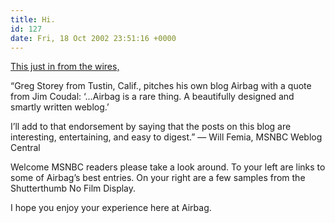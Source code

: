 ```yaml
---
title: Hi.
id: 127
date: Fri, 18 Oct 2002 23:51:16 +0000
---
```


[This just in from the wires,](http://www.msnbc.com/news/809307.asp#021018)  

“Greg Storey from Tustin, Calif., pitches his own blog Airbag with a quote from Jim Coudal: ‘…Airbag is a rare thing. A beautifully designed and smartly written weblog.’  

I’ll add to that endorsement by saying that the posts on this blog are interesting, entertaining, and easy to digest.” — Will Femia, <span class="caps">MSNBC</span> Weblog Central  

Welcome <span class="caps">MSNBC</span> readers please take a look around. To your left are links to some of Airbag’s best entries. On your right are a few samples from the Shutterthumb No Film Display.  

I hope you enjoy your experience here at Airbag.





